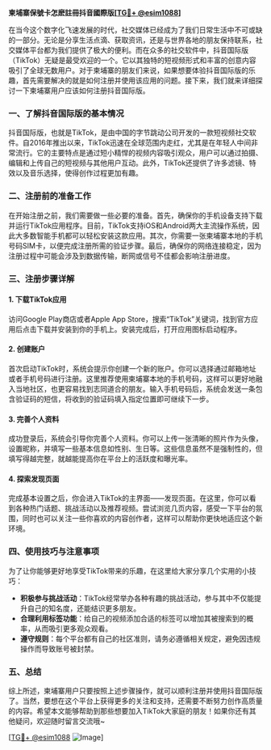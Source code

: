 **柬埔寨保號卡怎麽註冊抖音國際版[[TG💪+ @esim1088](https://t.me/s/esim1088)]**

在当今这个数字化飞速发展的时代，社交媒体已经成为了我们日常生活中不可或缺的一部分。无论是分享生活点滴、获取资讯，还是与世界各地的朋友保持联系，社交媒体平台都为我们提供了极大的便利。而在众多的社交软件中，抖音国际版（TikTok）无疑是最受欢迎的一个。它以其独特的短视频形式和丰富的创意内容吸引了全球无数用户。对于柬埔寨的朋友们来说，如果想要体验抖音国际版的乐趣，首先需要解决的就是如何注册并使用该应用的问题。接下来，我们就来详细探讨一下柬埔寨用户应该如何注册抖音国际版。

### 一、了解抖音国际版的基本情况

抖音国际版，也就是TikTok，是由中国的字节跳动公司开发的一款短视频社交软件。自2016年推出以来，TikTok迅速在全球范围内走红，尤其是在年轻人中间非常流行。它的主要特点是通过短小精悍的视频内容吸引观众，用户可以通过拍摄、编辑和上传自己的短视频与其他用户互动。此外，TikTok还提供了许多滤镜、特效以及音乐选择，使得创作过程更加有趣。

### 二、注册前的准备工作

在开始注册之前，我们需要做一些必要的准备。首先，确保你的手机设备支持下载并运行TikTok应用程序。目前，TikTok支持iOS和Android两大主流操作系统，因此大多数智能手机都可以轻松安装这款应用。其次，你需要一张柬埔寨本地的手机号码SIM卡，以便完成注册所需的验证步骤。最后，确保你的网络连接稳定，因为注册过程中可能会涉及到数据传输，断网或信号不佳都会影响注册进度。

### 三、注册步骤详解

#### 1. 下载TikTok应用

访问Google Play商店或者Apple App Store，搜索“TikTok”关键词，找到官方应用后点击下载并安装到你的手机上。安装完成后，打开应用图标启动程序。

#### 2. 创建账户

首次启动TikTok时，系统会提示你创建一个新的账户。你可以选择通过邮箱地址或者手机号码进行注册。这里推荐使用柬埔寨本地的手机号码，这样可以更好地融入当地社区，也更容易找到志同道合的朋友。输入手机号码后，系统会发送一条包含验证码的短信，将收到的验证码填入指定位置即可继续下一步。

#### 3. 完善个人资料

成功登录后，系统会引导你完善个人资料。你可以上传一张清晰的照片作为头像，设置昵称，并填写一些基本信息如性别、生日等。这些信息虽然不是强制性的，但填写得越完整，就越能提高你在平台上的活跃度和曝光率。

#### 4. 探索发现页面

完成基本设置之后，你会进入TikTok的主界面——发现页面。在这里，你可以看到各种热门话题、挑战活动以及推荐视频。尝试浏览几页内容，感受一下平台的氛围，同时也可以关注一些你喜欢的内容创作者，这样可以帮助你更快地适应这个新环境。

### 四、使用技巧与注意事项

为了让你能够更好地享受TikTok带来的乐趣，在这里给大家分享几个实用的小技巧：

- **积极参与挑战活动**：TikTok经常举办各种有趣的挑战活动，参与其中不仅能提升自己的知名度，还能结识更多朋友。
- **合理利用标签功能**：给自己的视频添加合适的标签可以增加其被搜索到的概率，从而吸引更多观众观看。
- **遵守规则**：每个平台都有自己的社区准则，请务必遵循相关规定，避免因违规操作而导致账号被封禁。

### 五、总结

综上所述，柬埔寨用户只要按照上述步骤操作，就可以顺利注册并使用抖音国际版了。当然，要想在这个平台上获得更多的关注和支持，还需要不断努力创作高质量的内容。希望本文能够帮助到那些想要加入TikTok大家庭的朋友！如果你还有其他疑问，欢迎随时留言交流哦~

[[TG💪+ @esim1088](https://t.me/s/esim1088) ![Image](https://i.postimg.cc/4NQfJmqS/Snipaste-2025-05-13-00-14-12.png)]